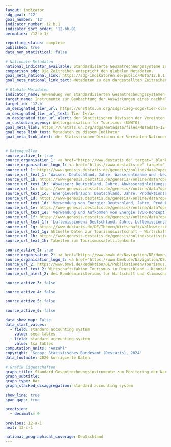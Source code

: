 ```yaml
---
layout: indicator    
sdg_goal: '12'    
goal_number: '12'    
indicator_number: 12.b.1    
indicator_sort_order: '12-bb-01'    
permalink: /12-b-1/    

reporting_status: complete    
published: true    
data_non_statistical: false    

# Nationale Metadaten    
national_indicator_available: Standardisierte Gesamtrechnungssysteme zur Beobachtung der Nachhaltigkeit im Tourismus    
comparison_sdg: Die Zeitreihen entspricht den globalen Metadaten.    
goal_meta_national_link: https://sdg-indikatoren.de/public/Meta/12.b.1.pdf
goal_meta_national_link_text: Metadaten zu den dargestellten Zeitreihen    

# Globale Metadaten    
indicator_name: Anwendung von standardisierten Gesamtrechnungssystemen zur Beobachtung der wirtschaftlichen und ökologischen Aspekte der Nachhaltigkeit des Tourismus    
target_name: Instrumente zur Beobachtung der Auswirkungen eines nachhaltigen Tourismus, der Arbeitsplätze schafft und die lokale Kultur und lokale Produkte fördert, auf die nachhaltige Entwicklung entwickeln und anwenden    
target_id: '12.b'    
un_designated_tier_url: https://unstats.un.org/sdgs/iaeg-sdgs/tier-classification/'    
un_designated_tier_url_text: Tier I</a>    
un_designated_tier_url_alert: der Statistischen Division der Vereinten Nationen    
un_custodian_agency: Weltorganisation für Tourismus (UNWTO)    
goal_meta_link: https://unstats.un.org/sdgs/metadata/files/Metadata-12-0b-01.pdf    
goal_meta_link_text: Metadaten zu diesem Indikator    
goal_meta_link_alert: der Statistischen Division der Vereinten Nationen    
    

# Datenquellen
source_active_1: true
source_organisation_1: <a href="https://www.destatis.de" target="_blank"> Statistisches Bundesamt (Destatis) </a>
source_organisation_logo_1: <a href="https://www.destatis.de" target="_blank"><img src="https://sdg-indikatoren.de/public/OrgImgDe/destatis.png" alt="Logo destatis" style="height:60px; width:148px"/></a>
source_url_1: https://www-genesis.destatis.de/genesis//online/data?operation=table&code=85111-0002&bypass=true&language=de
source_url_text_1: 'Wasser: Deutschland, Jahre, Wasserentnahme und -bezug, Produktionsbereiche – GENESIS online 85111-002'
source_url_1b: https://www-genesis.destatis.de/genesis//online/data?operation=table&code=85111-0003&bypass=true&language=de
source_url_text_1b: 'Abwasser: Deutschland, Jahre, Abwassereinleitungsarten, Produktionsbereiche – GENESIS online 85111-0003'
source_url_1c: https://www-genesis.destatis.de/genesis//online/data?operation=table&code=85131-0001&bypass=true&language=de
source_url_text_1c: 'Energieverbrauch: Deutschland, Jahre, Produktionsbereiche – GENESIS online 85131-0001'
source_url_1d: https://www-genesis.destatis.de/genesis//online/data?operation=table&code=85131-0002&bypass=true&language=de
source_url_text_1d: 'Verwendung von Energie: Deutschland, Jahre, Produktionsbereiche, Energieträger – GENESIS online 85131-0002'
source_url_1e: https://www-genesis.destatis.de/genesis//online/data?operation=table&code=85131-0003&bypass=true&language=de
source_url_text_1e: 'Verwendung und Aufkommen von Energie (VGR-Konzept): Deutschland, Jahre, Energieträger – GENESIS online 85131-0003'
source_url_1f: https://www-genesis.destatis.de/genesis//online/data?operation=table&code=85111-0001&bypass=true&language=de
source_url_text_1f: 'Luftemissionen: Deutschland, Jahre, Luftemissionsart, Produktionsbereiche – GENESIS online 85111-0001'
source_url_1g: https://www.destatis.de/DE/Themen/Wirtschaft/Volkswirtschaftliche-Gesamtrechnungen-Inlandsprodukt/Publikationen/Downloads-Input-Output-Rechnung/aktuelle-daten-tourismuswirtschaft-kurzfasung.pdf
source_url_text_1g: Aktuelle Daten zur Tourismuswirtschaft – Wirtschaftliche Bedeutung und Nachhaltigkeit (Daten ab 2015)
source_url_1h: https://www-genesis.destatis.de/genesis/online/statistic/81711/de#abreadcrumb
source_url_text_1h: Tabellen zum Tourismussatellitenkonto

source_active_2: true
source_organisation_2: <a href="https://www.bmwk.de/Navigation/DE/Home/home.html" target="_blank" onclick="return confirm_alert('des Bundesministeriums für Wirtschaft und Klimaschutz','De');"> Bundesministerium für Wirtschaft und Klimaschutz (BMWK) </a>
source_organisation_logo_2: <a href="https://www.bmwk.de/Navigation/DE/Home/home.html" target="_blank" onclick="return confirm_alert('des Bundesministeriums für Wirtschaft und Klimaschutz','De');"><img src="https://sdg-indikatoren.de/public/OrgImgDe/bmwk.png" alt="Logo bmwk" style="height:60px; width:148px"/></a>
source_url_2: https://www.bmwi.de/Redaktion/DE/Publikationen/Tourismus/wirtschaftsfaktor-tourismus-deutschland-2012.html
source_url_text_2: Wirtschaftsfaktor Tourismus in Deutschland – Kennzahlen einer umsatzstarken Querschnittsbranche (Daten von 2010)
source_url_alert_2: des Bundesministeriums für Wirtschaft und Klimaschutz

source_active_3: false

source_active_4: false

source_active_5: false

source_active_6: false
    
data_show_map: False    
data_start_values: 
  - field: standard accounting system
    value: seea tables
  - field: standard accounting system
    value: tsa tables    
computation_units: "Anzahl"    
copyright: '&copy; Statistisches Bundesamt (Destatis), 2024'    
data_footnote: 2020 korrigierte Daten.    

# Grafik Eigenschaften    
graph_title: Standard Gesamtrechnungsinstrumente zum Monitoring der Nachhaltigkeit im Tourismus
graph_subtitle:     
graph_type: bar
graph_stacked_disaggregation: standard accounting system    

show_line: true
span_gaps: true

precision:
  - decimals: 0    

previous: 12-a-1    
next: 12-c-1    

national_geographical_coverage: Deutschland    
---
```


<span></span>